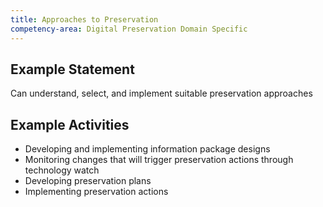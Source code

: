 ```yaml
---
title: Approaches to Preservation
competency-area: Digital Preservation Domain Specific
---
```

## Example Statement

Can understand, select, and implement suitable preservation approaches

## Example Activities

- Developing and implementing information package designs
- Monitoring changes that will trigger preservation actions through technology watch
- Developing preservation plans
- Implementing preservation actions
